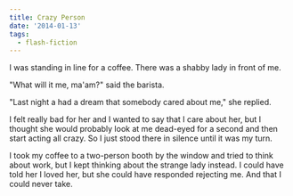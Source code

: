 ```yaml
---
title: Crazy Person
date: '2014-01-13'
tags:
  - flash-fiction
---
```


I was standing in line for a coffee. There was a shabby lady in front of me.

<!-- truncate -->

"What will it me, ma'am?" said the barista.

"Last night a had a dream that somebody cared about me," she replied.

I felt really bad for her and I wanted to say that I care about her, but I
thought she would probably look at me dead-eyed for a second and then start
acting all crazy. So I just stood there in silence until it was my turn.

I took my coffee to a two-person booth by the window and tried to think about
work, but I kept thinking about the strange lady instead. I could have told her
I loved her, but she could have responded rejecting me. And that I could never
take.
